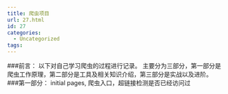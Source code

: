 ```yaml
---
title: 爬虫项目
url: 27.html
id: 27
categories:
  - Uncategorized
tags:
---
```


###前言： 以下对自己学习爬虫的过程进行记录。 主要分为三部分，第一部分是爬虫工作原理，第二部分是工具及相关知识介绍，第三部分是实战以及进阶。 ###第一部分： initial pages, 爬虫入口，超链接检测是否已经访问过